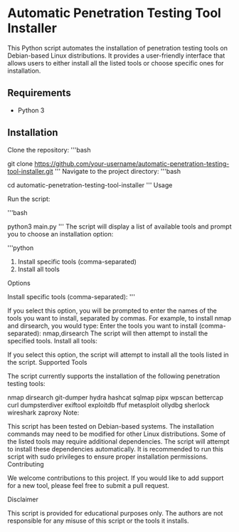 # Automatic Penetration Testing Tool Installer

This Python script automates the installation of penetration testing tools on Debian-based Linux distributions. It provides a user-friendly interface that allows users to either install all the listed tools or choose specific ones for installation.

## Requirements

- Python 3
## Installation

Clone the repository:
'''bash

git clone https://github.com/your-username/automatic-penetration-testing-tool-installer.git
'''
Navigate to the project directory:
'''bash

cd automatic-penetration-testing-tool-installer
'''
Usage

Run the script:

'''bash

python3 main.py
'''
The script will display a list of available tools and prompt you to choose an installation option:

'''python
1. Install specific tools (comma-separated)
2. Install all tools

Options

Install specific tools (comma-separated):
'''

If you select this option, you will be prompted to enter the names of the tools you want to install, separated by commas.
For example, to install nmap and dirsearch, you would type:
Enter the tools you want to install (comma-separated): nmap,dirsearch
The script will then attempt to install the specified tools.
Install all tools:

If you select this option, the script will attempt to install all the tools listed in the script.
Supported Tools

The script currently supports the installation of the following penetration testing tools:

nmap
dirsearch
git-dumper
hydra
hashcat
sqlmap
pipx
wpscan
bettercap
curl
dumpsterdiver
exiftool
exploitdb
ffuf
metasploit
ollydbg
sherlock
wireshark
zaproxy
Note:

This script has been tested on Debian-based systems. The installation commands may need to be modified for other Linux distributions.
Some of the listed tools may require additional dependencies. The script will attempt to install these dependencies automatically.
It is recommended to run this script with sudo privileges to ensure proper installation permissions.
Contributing

We welcome contributions to this project. If you would like to add support for a new tool, please feel free to submit a pull request.

Disclaimer

This script is provided for educational purposes only. The authors are not responsible for any misuse of this script or the tools it installs.